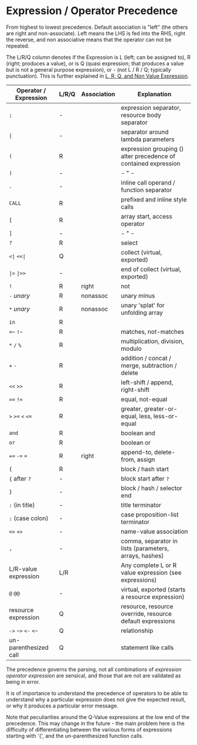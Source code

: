 Expression / Operator Precedence
===

From highest to lowest precedence. Default association is "left" (the others are right and
non-associate). Left means the LHS is fed into the RHS, right the reverse, and non associative
means that the operator can not be repeated.

The L/R/Q column denotes if the Expression is L (left; can be assigned to), R (right; produces
a value), or is Q (quasi expression; that produces a value but is not a general purpose expression),
or - (not L / R / Q; typically punctuation). This is further explained in [L, R, Q, and Non Value Expression].


[L, R, Q, and Non Value Expression]: expressions.md#l-r-q-and-non-value_expression

| Operator / Expression | L/R/Q | Association | Explanation
| ---                   | ---   |  ---         | ---
| `;`                   | -  |    | expression separator, resource body separator
| <code>&#124;</code>   | -  |    | separator around lambda parameters
| `(`                   | R  |    | expression grouping () alter precedence of contained expression
| `)`                   | -  |    | - " -
| `.`                   | -  |    | inline call operand / function separator
| `CALL`                | R  |    | prefixed and inline style calls
| `[`                   | R  |    | array start, access operator
| `]`                   | -  |    | - " -
| `?`                   | R  |    | select
| <code><&#124;</code> <code><<&#124;</code> | Q | | collect (virtual, exported)
| <code>&#124;></code> <code>&#124;>></code> | - | | end of collect (virtual, exported)
| `!`                   | R  | right | not
| `-` *unary*           | R  | nonassoc | unary minus
| `*` *unary*           | R  | nonassoc | unary 'splat' for unfolding array
| `in`                  | R |       | 
| `=~` `!~`             | R |       | matches, not-matches
| `*` `/` `%`           | R |       | multiplication, division, modulo
| `+` `-`               | R |       | addition / concat / merge, subtraction / delete
| `<<` `>>`             | R |       | left-shift / append, right-shift
| `==` `!=`             | R |       | equal, not-equal
| `>` `>=` `<` `<=`     | R |       | greater, greater-or-equal, less, less-or-equal
| `and`                 | R |       | boolean and
| `or`                  | R |       | boolean or
| `+=` `-=` `=`         | R | right | append-to, delete-from, assign
| `{`                   | R |       | block / hash start
| `{` after `?`         | - |       | block start after `?`
| `}`                   | - |       | block / hash / selector end
| `:` (in title)        | - |       | title terminator
| `:` (case colon)      | - |       | case proposition-list terminator
| `=>` `+>`             | - |       | name-value association
| `,`                   | - |       | comma, separator in lists (parameters, arrays, hashes)
| L/R-value expression  | L/R |     | Any complete L or R value expression (see expressions)
| `@` `@@`              | - |       | virtual, exported (starts a resource expression)
| resource expression   | Q |       | resource, resource override, resource default expressions
| `->` `~>` `<-` `<~`   | Q |       | relationship
| un-parenthesized call | Q |       | statement like calls

The precedence governs the parsing, not all combinations of *expression operator expression* are
sensical, and those that are not are validated as being in error.

It is of importance to understand the precedence of operators to be able to
understand why a particular expression does not give the expected result, or why it produces
a particular error message.

Note that peculiarities around the Q-Value expressions at the low end of the precedence. This
may change in the future - the main problem here is the difficulty of differentiating
between the various forms of expressions starting with '{', and the un-parenthesized function
calls.
